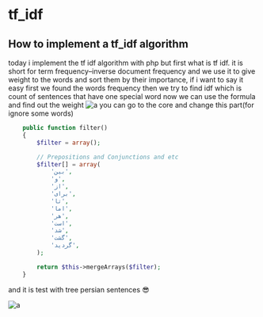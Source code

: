 # tf_idf
## How to implement a tf_idf algorithm 

today i implement the tf idf algorithm with php
but first what is tf idf. 
it is short for term frequency–inverse document frequency
and we use it to give weight to the words and sort them by their importance, 
if i want to say it easy first we found the words frequency then we try to find idf which is count of sentences that have one special word
now we can use the formula and find out the weight
![a](https://github.com/cmohammadc/tf_idf/blob/master/formula.png)
you can go to the core and change this part(for ignore some words)
```php
    public function filter()
    {
        $filter = array();

        // Prepositions and Conjunctions and etc
        $filter[] = array(
            'بین',
            'و',
            'از',
            'برای',
            'تا',
            'اما',
            'هر',
            'است',
            'شد',
            'گشت',
            'گردید',
        );

        return $this->mergeArrays($filter);
    }

```
and it is test with tree persian sentences :sunglasses:


![a](https://github.com/cmohammadc/tf_idf/blob/master/test.png)

